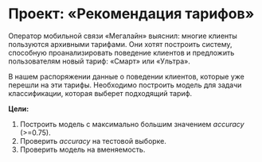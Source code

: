 # Проект: «Рекомендация тарифов»
Оператор мобильной связи «Мегалайн» выяснил: многие клиенты пользуются архивными тарифами. Они хотят построить систему, способную проанализировать поведение клиентов и предложить пользователям новый тариф: «Смарт» или «Ультра».

В нашем распоряжении данные о поведении клиентов, которые уже перешли на эти тарифы. Необходимо построить модель для задачи классификации, которая выберет подходящий тариф.

**Цели:**

1. Построить модель с максимально большим значением *accuracy* (>=0.75).
2. Проверить *accuracy* на тестовой выборке.
3. Проверить модель на вменяемость.
